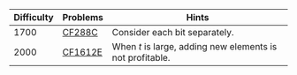 | Difficulty | Problems | Hints |
| -------- | -------- | -------- |
| 1700 | [CF288C](https://codeforces.com/problemset/problem/288/C) | Consider each bit separately. |
| 2000 | [CF1612E](https://codeforces.com/problemset/problem/1612/E) | When $t$ is large, adding new elements is not profitable. |